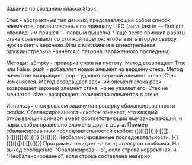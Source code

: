 Задание по созданию класса Stack:

Стек - абстрактный тип данных, представляющий собой 
список элементов, организованных по принципу LIFO 
(англ. last in — first out, «последним пришёл — первым вышел»). 
Чаще всего принцип работы стека сравнивают со стопкой тарелок: 
чтобы взять вторую сверху, нужно снять верхнюю. 
Или с магазином в огнестрельном оружии(стрельба начнётся с патрона, заряженного последним).

Методы:
isEmpty - проверка стека на пустоту. Метод возвращает True или False.
push - добавляет новый элемент на вершину стека. Метод ничего не возвращает.
pop - удаляет верхний элемент стека. Стек изменяется. Метод возвращает верхний элемент стека
peek - возвращает верхний элемент стека, но не удаляет его. Стек не меняется.
size - возвращает количество элементов в стеке.

Используя стек решаем задачу на проверку сбалансированности скобок. 
Сбалансированность скобок означает, что каждый открывающий символ 
имеет соответствующий ему закрывающий, и пары скобок правильно вложены друг в друга.
Пример сбалансированных последовательностей скобок:
(((([{}]))))
[([])((([[[]]])))]{()}
{{[()]}}
Несбалансированные последовательности:
}{}
{{[(])]}}
[[{())}]
Программа ожидает на вход строку со скобками. 
На выход сообщение: "Сбалансированно", если строка корректная, 
и "Несбалансированно", если строка составлена неверно.